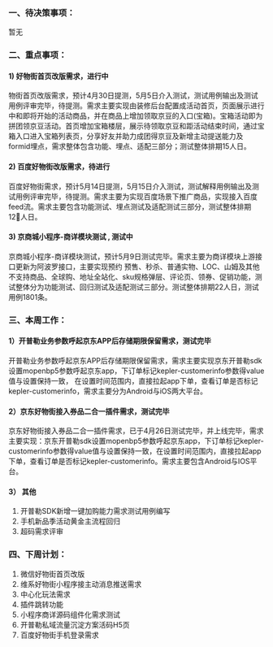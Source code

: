 ### 一、待决策事项：
暂无

### 二、重点事项：

####  1) 好物街首页改版需求，进行中
物街首页改版需求，预计4月30日提测，5月5日介入测试，测试用例输出及测试用例评审完毕，待提测。需求主要实现由装修后台配置成活动首页，页面展示进行中和即将开始的活动商品，并在商品上增加领取京豆的入口(宝箱)。宝箱活动即为拼团领京豆活动。首页增加宝箱楼层，展示待领取京豆和距活动结束时间，通过宝箱入口进入宝箱列表页，分享好友并助力成团得京豆及新增主动提送能力及formid埋点，需求整体包含功能、埋点、适配三部分；测试整体排期15人日。

#### 2) 百度好物街改版需求，待进行
百度好物街需求，预计5月14日提测，5月15日介入测试，测试解释用例输出及测试用例评审完毕，待提测。需求主要为实现百度场景下推广商品，实现接入百度feed流。需求主要包含功能测试、埋点测试及适配测试三部分，测试整体排期12人日。

#### 3) 京商城小程序-商详模块测试 , 测试中
京商城小程序-商详模块测试，预计5月9日测试完毕。需求主要为商详模块上游接口更新为阿波罗接口，主要实现预约
预售、秒杀、普通实物、LOC、山姆及其他不支持商品、全球购、地址全站化、sku规格弹层、评论页、领券、促销功能，测试整体分为功能测试、回归测试及适配测试三部分。测试整体排期22人日，测试用例1801条。

### 三、本周工作：
#### 1）开普勒业务参数呼起京东APP后存储期限保留需求，测试完毕

开普勒业务参数呼起京东APP后存储期限保留需求，需求主要实现京东开普勒sdk设置mopenbp5参数呼起京东app，下订单标记kepler-customerinfo参数得value值与设置保持一致， 在设置时间范围内，直接拉起app下单，查看订单是否标记kepler-customerinfo，需求主要分为Android与iOS两大平台。

#### 2）京东好物街接入券品二合一插件需求，测试完毕
 京东好物街接入券品二合一插件需求，已于4月26日测试完毕，并上线完毕，需求主要实现：京东开普勒sdk设置mopenbp5参数呼起京东app，下订单标记kepler-customerinfo参数得value值与设置保持一致，在设置时间范围内，直接拉起app下单，查看订单是否标记kepler-customerinfo。需求主要包含Android与IOS平台。

 #### 3） 其他

 1. 开普勒SDK新增一键加购能力需求测试用例编写
 2. 手机新品季活动黄金主流程回归
 3. 超码需求评审


### 四、下周计划：

1. 微信好物街首页改版
2. 维系好物街小程序接主动消息推送需求
3. 中心化玩法需求
4. 插件跳转功能
5. 小程序商详源码组件化需求测试
6. 开普勒私域流量沉淀方案活码H5页
7. 百度好物街手机登录需求




